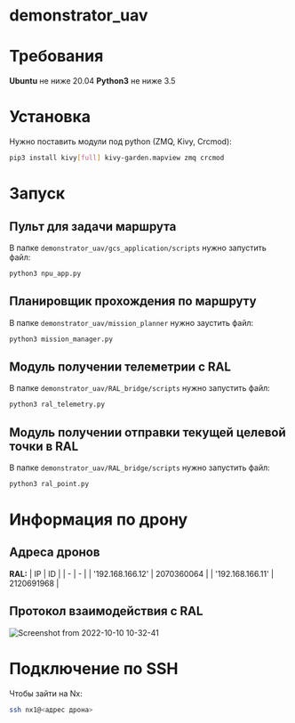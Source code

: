 # demonstrator_uav

# Требования

**Ubuntu** не ниже 20.04
**Python3** не ниже 3.5

# Установка

Нужно поставить модули под python (ZMQ, Kivy, Crcmod):
```bash
pip3 install kivy[full] kivy-garden.mapview zmq crcmod
```

# Запуск
## Пульт для задачи маршрута

В папке `demonstrator_uav/gcs_application/scripts` нужно запустить файл:
```bash
python3 npu_app.py
```

## Планировщик прохождения по маршруту

В папке `demonstrator_uav/mission_planner` нужно заустить файл:
```bash
python3 mission_manager.py
```

## Модуль получении телеметрии с RAL

В папке `demonstrator_uav/RAL_bridge/scripts` нужно запустить файл:
```bash
python3 ral_telemetry.py
```

## Модуль получении отправки текущей целевой точки в RAL

В папке `demonstrator_uav/RAL_bridge/scripts` нужно запустить файл:
```bash
python3 ral_point.py
```

# Информация по дрону
## Адреса дронов
**RAL:**
| IP | ID |
| - | - |
| '192.168.166.12' | 2070360064 |
| '192.168.166.11' | 2120691968 |

## Протокол взаимодействия с RAL

![Screenshot from 2022-10-10 10-32-41](https://user-images.githubusercontent.com/78022926/194817289-d7288a5e-96b7-4c91-86b1-9245f7839ec3.png)


# Подключение по SSH

Чтобы зайти на Nx:
```bash
ssh nx1@<адрес дрона>
```